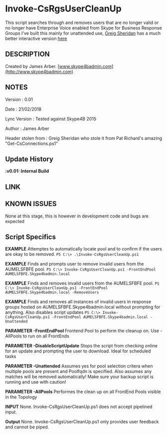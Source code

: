 # Invoke-CsRgsUserCleanUp
This script searches through and removes users that are no longer valid or no longer have Enterprise Voice enabled from Skype for Business Response Groups
I've built this mainly for unattended use, [Greig Sheridan](https://greiginsydney.com/) has a much better interactive version [here](https://greiginsydney.com/get-invalidrgsagents-ps1/)



## DESCRIPTION  
Created by James Arber. [www.skype4badmin.com](http://www.skype4badmin.com)
    
	
## NOTES 

Version			: 0.01

Date			: 21/02/2018

Lync Version		: Tested against Skype4B 2015

Author    		: James Arber

Header stolen from  	: Greig Sheridan who stole it from Pat Richard's amazing "Get-CsConnections.ps1"

## Update History

**:v0.01: Internal Build**

	
## LINK  

## KNOWN ISSUES
   None at this stage, this is however in development code and bugs are expected

## Script Specifics

**EXAMPLE** Attemptes to automatically locate pool and to confirm if the users are okay to be removed.
`PS C:\> .\Invoke-CsRgsUserCleanUp.ps1`

**EXAMPLE** Finds and prompts user to remove invalid users from the AUMELSFBFE pool.
`PS C:\> Invoke-CsRgsUserCleanUp.ps1 -FrontEndPool AUMELSFBFE.Skype4badmin.local`

**EXAMPLE** Finds and removes invalid users from the AUMELSFBFE pool.
`PS C:\> Invoke-CsRgsUserCleanUp.ps1 -FrontEndPool AUMELSFBFE.Skype4badmin.local -RemoveUsers`

**EXAMPLE** Finds and removes all instances of invalid users in response groups hosted on AUMELSFBFE.Skype4badmin.local without prompting for anything. Also disables script updates
`PS C:\> Invoke-CsRgsUserCleanUp.ps1 -FrontEndPool AUMELSFBFE.Skype4badmin.local -Unattended`

**PARAMETER -FrontEndPool <FrontEnd FQDN>**
Frontend Pool to perform the cleanup on. Use -AllPools to run on all FrontEnds

**PARAMETER -DisableScriptUpdate**
Stops the script from checking online for an update and prompting the user to download. Ideal for scheduled tasks

**PARAMETER -Unattended**
Assumes yes for pool selection critera when multiple pools are present and Poolfqdn is specified.
Also assumes any matches will be removed automatically! Make sure your backup script is running and use with caution!

**PARAMETER -AllPools**
Performes the clean up on all FrontEnd Pools visible in the Topology

**INPUT**
None. Invoke-CsRgsUserCleanUp.ps1 does not accept pipelined input.

**Output**
None. Invoke-CsRgsUserCleanUp.ps1 only provides user feedback and cannot be piped.
